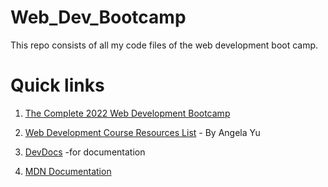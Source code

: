 # Web_Dev_Bootcamp

This repo consists of all my code files of the web development boot camp.

# Quick links

1. [The Complete 2022 Web Development Bootcamp](https://www.udemy.com/course/the-complete-web-development-bootcamp/)

2. [Web Development Course Resources List](https://www.appbrewery.co/p/web-development-course-resources/) - By Angela Yu

3. [DevDocs](https://devdocs.io/) -for documentation

4. [MDN Documentation](https://developer.mozilla.org/en-US/)
